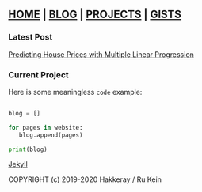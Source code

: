
## [HOME](index.md) | [BLOG](blog.md) | [PROJECTS](projects.md) | [GISTS](gists.md)


### Latest Post
[Predicting House Prices with Multiple Linear Progression](/_posts/2019-11-06-predicting-house-prices.markdown)

### Current Project


Here is some meaningless `code` example:

```python

blog = []

for pages in website:
   blog.append(pages)

print(blog)   

```



[Jekyll](https://jekyllrb.com/)

COPYRIGHT (c) 2019-2020 Hakkeray / Ru Kein
